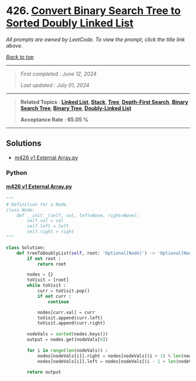 # 426. [Convert Binary Search Tree to Sorted Doubly Linked List](<https://leetcode.com/problems/convert-binary-search-tree-to-sorted-doubly-linked-list>)

*All prompts are owned by LeetCode. To view the prompt, click the title link above.*

*[Back to top](<../README.md>)*

------

> *First completed : June 12, 2024*
>
> *Last updated : July 01, 2024*

------

> **Related Topics** : **[Linked List](<by_topic/Linked List.md>), [Stack](<by_topic/Stack.md>), [Tree](<by_topic/Tree.md>), [Depth-First Search](<by_topic/Depth-First Search.md>), [Binary Search Tree](<by_topic/Binary Search Tree.md>), [Binary Tree](<by_topic/Binary Tree.md>), [Doubly-Linked List](<by_topic/Doubly-Linked List.md>)**
>
> **Acceptance Rate** : **65.05 %**

------

## Solutions

- [m426 v1 External Array.py](<../my-submissions/m426 v1 External Array.py>)
### Python
#### [m426 v1 External Array.py](<../my-submissions/m426 v1 External Array.py>)
```Python
"""
# Definition for a Node.
class Node:
    def __init__(self, val, left=None, right=None):
        self.val = val
        self.left = left
        self.right = right
"""

class Solution:
    def treeToDoublyList(self, root: 'Optional[Node]') -> 'Optional[Node]':
        if not root :
            return root

        nodes = {}
        toVisit = [root]
        while toVisit :
            curr = toVisit.pop()
            if not curr :
                continue

            nodes[curr.val] = curr
            toVisit.append(curr.left)
            toVisit.append(curr.right)
        
        nodeVals = sorted(nodes.keys())
        output = nodes.get(nodeVals[0])
        
        for i in range(len(nodeVals)) :
            nodes[nodeVals[i]].right = nodes[nodeVals[(i + 1) % len(nodeVals)]]
            nodes[nodeVals[i]].left = nodes[nodeVals[(i - 1 + len(nodeVals)) % len(nodeVals)]]
        
        return output
```

